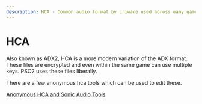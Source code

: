 ```yaml
---
description: HCA - Common audio format by criware used across many games.
---
```


# HCA
Also known as ADX2, HCA is a more modern variation of the ADX format. These files are encrypted and even within the same game can use multiple keys. PSO2 uses these files liberally.

There are a few anonymous hca tools which can be used to edit these.

[Anonymous HCA and Sonic Audio Tools](./assets/hca/PSO2_Audio_Tools.7z)